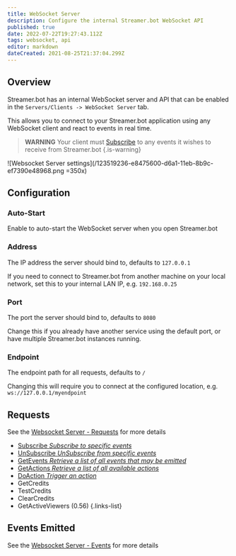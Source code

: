 ```yaml
---
title: WebSocket Server
description: Configure the internal Streamer.bot WebSocket API
published: true
date: 2022-07-22T19:27:43.112Z
tags: websocket, api
editor: markdown
dateCreated: 2021-08-25T21:37:04.299Z
---
```


## Overview

Streamer.bot has an internal WebSocket server and API that can be enabled in the `Servers/Clients -> WebSocket Server` tab.

This allows you to connect to your Streamer.bot application using any WebSocket client and react to events in real time.

> **WARNING**
> Your client must [Subscribe](/Servers-Clients/WebSocket-Server/Requests#subscribe) to any events it wishes to receive from Streamer.bot
{.is-warning}

![Websocket Server settings](/123519236-e8475600-d6a1-11eb-8b9c-ef7390e48968.png =350x)

## Configuration
### Auto-Start
Enable to auto-start the WebSocket server when you open Streamer.bot

### Address
The IP address the server should bind to, defaults to `127.0.0.1`

If you need to connect to Streamer.bot from another machine on your local network, set this to your internal LAN IP, e.g. `192.168.0.25`

### Port
The port the server should bind to, defaults to `8080`

Change this if you already have another service using the default port, or have multiple Streamer.bot instances running.

### Endpoint
The endpoint path for all requests, defaults to `/`

Changing this will require you to connect at the configured location, e.g. `ws://127.0.0.1/myendpoint`


## Requests
See the [Websocket Server - Requests](/Servers-Clients/WebSocket-Server/Requests) for more details

* [Subscribe *Subscribe to specific events*](/Servers-Clients/WebSocket-Server/Requests#subscribe)
* [UnSubscribe *UnSubscribe from specific events*](/Servers-Clients/WebSocket-Server/Requests#unsubscribe)
* [GetEvents *Retrieve a list of all events that may be emitted*](/Servers-Clients/WebSocket-Server/Requests#getevents)
* [GetActions *Retrieve a list of all available actions*](/Servers-Clients/WebSocket-Server/Requests#getactions)
* [DoAction *Trigger an action*](/Servers-Clients/WebSocket-Server/Requests#doaction)
* GetCredits
* TestCredits
* ClearCredits
* GetActiveViewers (0.56)
{.links-list}

## Events Emitted
See the [Websocket Server - Events](/Servers-Clients/WebSocket-Server/Events) for more details

